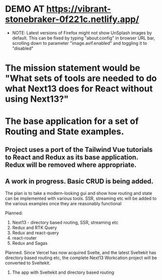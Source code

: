 # DEMO AT https://vibrant-stonebraker-0f221c.netlify.app/

-   NOTE: Latest versions of Firefox might not show UnSplash images by default. This can be fixed by typing "about:config" in browser URL bar, scrolling down to parameter "image.avif.enabled" and toggling it to "disabled"

# The mission statement would be "What sets of tools are needed to do what Next13 does for React without using Next13?"

# The base application for a set of Routing and State examples.

## Project uses a port of the Tailwind Vue tutorials to React and Redux as its base application. Redux will be removed where appropriate.

## A work in progress. Basic CRUD is being added.

The plan is to take a modern-looking gui and show how routing and state can be implemented with various tools.
SSR, streaming etc will be added to the various examples once they are reasonably functional

Planned:

1. Next13 - directory based routing, SSR, streaming etc
2. Redux and RTK Query
3. Redux and react-query
4. react-router
5. Redux and Sagas

Planned. Since Vercel has now acquired Svelte, and the latest Sveltekit has directory based routing etc,
the complete Next13 Workcation project will be converted to Sveltekit.

1. The app with Sveltekit and directory based routing
